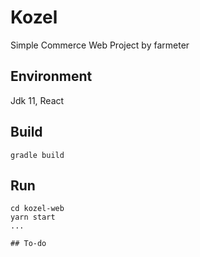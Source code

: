 # Kozel
Simple Commerce Web Project by farmeter

## Environment
Jdk 11, React

## Build
```
gradle build
```

## Run
````
cd kozel-web
yarn start
...

## To-do
